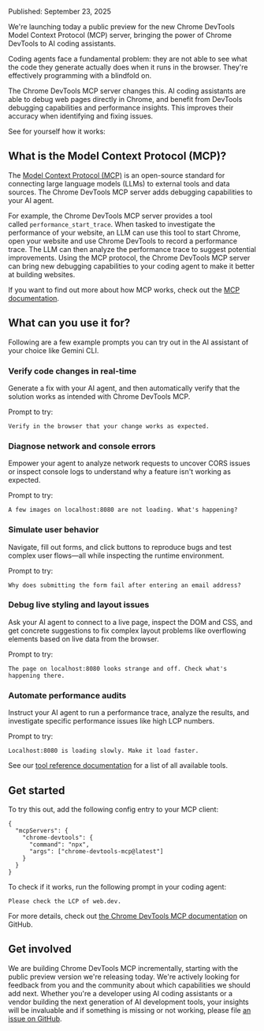 
Published: September 23, 2025

We're launching today a public preview for the new Chrome DevTools Model Context Protocol (MCP) server, bringing the power of Chrome DevTools to AI coding assistants.

Coding agents face a fundamental problem: they are not able to see what the code they generate actually does when it runs in the browser. They're effectively programming with a blindfold on.

The Chrome DevTools MCP server changes this. AI coding assistants are able to debug web pages directly in Chrome, and benefit from DevTools debugging capabilities and performance insights. This improves their accuracy when identifying and fixing issues.

See for yourself how it works: 

## What is the Model Context Protocol (MCP)?

The [Model Context Protocol (MCP)](https://www.anthropic.com/news/model-context-protocol) is an open-source standard for connecting large language models (LLMs) to external tools and data sources. The Chrome DevTools MCP server adds debugging capabilities to your AI agent.

For example, the Chrome DevTools MCP server provides a tool called `performance_start_trace`. When tasked to investigate the performance of your website, an LLM can use this tool to start Chrome, open your website and use Chrome DevTools to record a performance trace. The LLM can then analyze the performance trace to suggest potential improvements. Using the MCP protocol, the Chrome DevTools MCP server can bring new debugging capabilities to your coding agent to make it better at building websites.

If you want to find out more about how MCP works, check out the [MCP documentation](https://modelcontextprotocol.io/docs/getting-started/intro).

## What can you use it for?

Following are a few example prompts you can try out in the AI assistant of your choice like Gemini CLI.

### Verify code changes in real-time

Generate a fix with your AI agent, and then automatically verify that the solution works as intended with Chrome DevTools MCP.

Prompt to try:

```
Verify in the browser that your change works as expected.
```

### Diagnose network and console errors

Empower your agent to analyze network requests to uncover CORS issues or inspect console logs to understand why a feature isn't working as expected.

Prompt to try:

```
A few images on localhost:8080 are not loading. What's happening?
```

### Simulate user behavior

Navigate, fill out forms, and click buttons to reproduce bugs and test complex user flows—all while inspecting the runtime environment.

Prompt to try:

```
Why does submitting the form fail after entering an email address?
```

### Debug live styling and layout issues

Ask your AI agent to connect to a live page, inspect the DOM and CSS, and get concrete suggestions to fix complex layout problems like overflowing elements based on live data from the browser.

Prompt to try:

```
The page on localhost:8080 looks strange and off. Check what's happening there.
```

### Automate performance audits

Instruct your AI agent to run a performance trace, analyze the results, and investigate specific performance issues like high LCP numbers.

Prompt to try:

```
Localhost:8080 is loading slowly. Make it load faster.
```

See our [tool reference documentation](https://github.com/ChromeDevTools/chrome-devtools-mcp/blob/main/docs/tool-reference.md) for a list of all available tools.

## Get started

To try this out, add the following config entry to your MCP client:

```
{
  "mcpServers": {
    "chrome-devtools": {
      "command": "npx",
      "args": ["chrome-devtools-mcp@latest"]
    }
  }
}

```

To check if it works, run the following prompt in your coding agent:

```
Please check the LCP of web.dev.
```

For more details, check out [the Chrome DevTools MCP documentation](https://github.com/ChromeDevTools/chrome-devtools-mcp/?tab=readme-ov-file#chrome-devtools-mcp) on GitHub.

## Get involved

We are building Chrome DevTools MCP incrementally, starting with the public preview version we're releasing today. We're actively looking for feedback from you and the community about which capabilities we should add next. Whether you're a developer using AI coding assistants or a vendor building the next generation of AI development tools, your insights will be invaluable and if something is missing or not working, please file [an issue on GitHub](https://github.com/ChromeDevTools/chrome-devtools-mcp/issues/new/choose).